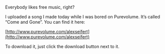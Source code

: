Everybody likes free music, right?

I uploaded a song I made today while I was bored on Purevolume. It’s called “Come and Gone”. You can find it here:

[http://www.purevolume.com/alexseifert](http://www.purevolume.com/alexseifert)

To download it, just click the download button next to it.